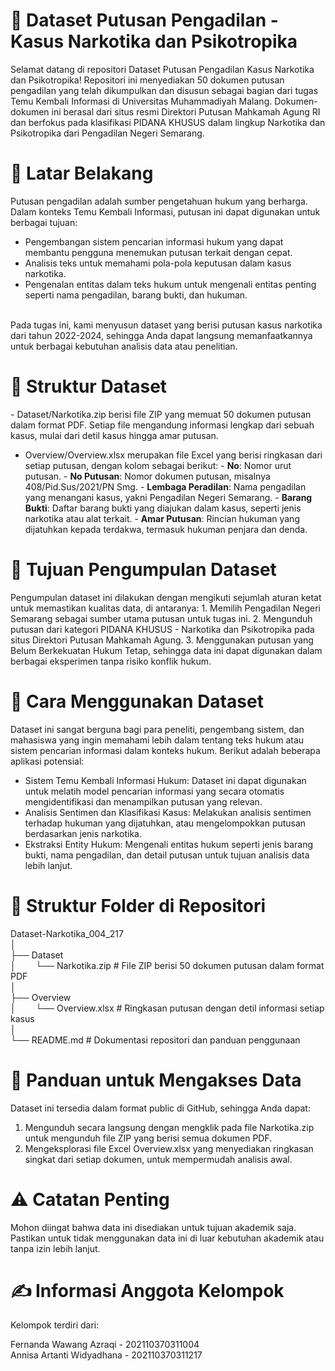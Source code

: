 <h1>📄 Dataset Putusan Pengadilan - Kasus Narkotika dan Psikotropika</h1>
  
  Selamat datang di repositori Dataset Putusan Pengadilan Kasus Narkotika dan Psikotropika!
  Repositori ini menyediakan 50 dokumen putusan pengadilan yang telah dikumpulkan dan disusun sebagai bagian dari tugas Temu Kembali Informasi di Universitas Muhammadiyah Malang. Dokumen-dokumen ini berasal dari   situs resmi Direktori Putusan Mahkamah Agung RI dan berfokus pada klasifikasi PIDANA KHUSUS dalam lingkup Narkotika dan Psikotropika dari Pengadilan Negeri Semarang.

<h1>🌟 Latar Belakang</h1>
  
  Putusan pengadilan adalah sumber pengetahuan hukum yang berharga. Dalam konteks Temu Kembali Informasi, putusan ini dapat digunakan untuk berbagai tujuan:
 - Pengembangan sistem pencarian informasi hukum yang dapat membantu pengguna menemukan putusan terkait dengan cepat.
 - Analisis teks untuk memahami pola-pola keputusan dalam kasus narkotika.
 - Pengenalan entitas dalam teks hukum untuk mengenali entitas penting seperti nama pengadilan, barang bukti, dan hukuman.<br><br>
 
Pada tugas ini, kami menyusun dataset yang berisi putusan kasus narkotika dari tahun 2022-2024, sehingga Anda dapat langsung memanfaatkannya untuk berbagai kebutuhan analisis data atau penelitian.

<h1>📁 Struktur Dataset</h1>
  -  Dataset/Narkotika.zip berisi file ZIP yang memuat 50 dokumen putusan dalam format PDF. Setiap file mengandung informasi lengkap dari sebuah kasus, mulai dari detil kasus hingga amar putusan.
  
  -  Overview/Overview.xlsx merupakan file Excel yang berisi ringkasan dari setiap putusan, dengan kolom sebagai berikut:
    - **No**: Nomor urut putusan.
    - **No Putusan**: Nomor dokumen putusan, misalnya 408/Pid.Sus/2021/PN Smg.
    - **Lembaga Peradilan**: Nama pengadilan yang menangani kasus, yakni Pengadilan Negeri Semarang.
    - **Barang Bukti**: Daftar barang bukti yang diajukan dalam kasus, seperti jenis narkotika atau alat terkait.
    - **Amar Putusan**: Rincian hukuman yang dijatuhkan kepada terdakwa, termasuk hukuman penjara dan denda.

  
<h1>🎯 Tujuan Pengumpulan Dataset</h1>
  
  Pengumpulan dataset ini dilakukan dengan mengikuti sejumlah aturan ketat untuk memastikan kualitas data, di antaranya:
    1. Memilih Pengadilan Negeri Semarang sebagai sumber utama putusan untuk tugas ini.
    2. Mengunduh putusan dari kategori PIDANA KHUSUS - Narkotika dan Psikotropika pada situs Direktori Putusan Mahkamah Agung.
    3. Menggunakan putusan yang Belum Berkekuatan Hukum Tetap, sehingga data ini dapat digunakan dalam berbagai eksperimen tanpa risiko konflik hukum.
    
<h1>🚀 Cara Menggunakan Dataset</h1>
  
  Dataset ini sangat berguna bagi para peneliti, pengembang sistem, dan mahasiswa yang ingin memahami lebih dalam tentang teks hukum atau sistem pencarian informasi dalam konteks hukum. Berikut adalah beberapa     aplikasi potensial:

  - Sistem Temu Kembali Informasi Hukum: Dataset ini dapat digunakan untuk melatih model pencarian informasi yang secara otomatis mengidentifikasi dan menampilkan putusan yang relevan.
  - Analisis Sentimen dan Klasifikasi Kasus: Melakukan analisis sentimen terhadap hukuman yang dijatuhkan, atau mengelompokkan putusan berdasarkan jenis narkotika.
  - Ekstraksi Entity Hukum: Mengenali entitas hukum seperti jenis barang bukti, nama pengadilan, dan detail putusan untuk tujuan analisis data lebih lanjut.
    
<h1>📑 Struktur Folder di Repositori</h1>

  Dataset-Narkotika_004_217<br>
  │<br>
  ├── Dataset<br>
  │&nbsp;&nbsp;&nbsp;&nbsp;&nbsp;&nbsp;&nbsp;   └── Narkotika.zip           # File ZIP berisi 50 dokumen putusan dalam format PDF<br>
  │<br>
  ├── Overview<br>
  │&nbsp;&nbsp;&nbsp;&nbsp;&nbsp;&nbsp;&nbsp;   └── Overview.xlsx           # Ringkasan putusan dengan detil informasi setiap kasus<br>
  │<br>
  └── README.md                   # Dokumentasi repositori dan panduan penggunaan
  
<h1>📌 Panduan untuk Mengakses Data</h1>
  
  Dataset ini tersedia dalam format public di GitHub, sehingga Anda dapat:
 1. Mengunduh secara langsung dengan mengklik pada file Narkotika.zip untuk mengunduh file ZIP yang berisi semua dokumen PDF.
 2. Mengeksplorasi file Excel Overview.xlsx yang menyediakan ringkasan singkat dari setiap dokumen, untuk mempermudah analisis awal.
    
<h1>⚠️ Catatan Penting</h1>

Mohon diingat bahwa data ini disediakan untuk tujuan akademik saja. Pastikan untuk tidak menggunakan data ini di luar kebutuhan akademik atau tanpa izin lebih lanjut.

<h1>✍️ Informasi Anggota Kelompok</h1>

Kelompok terdiri dari:

Fernanda Wawang Azraqi - 202110370311004<br>
Annisa Artanti Widyadhana - 202110370311217
